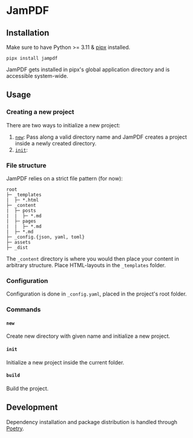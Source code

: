 # JamPDF

## Installation

Make sure to have Python >= 3.11 & [pipx](https://pipx.pypa.io/latest/installation/) installed.

```shell
pipx install jampdf
```

JamPDF gets installed in pipx's global application directory and is accessible system-wide.

## Usage

### Creating a new project

There are two ways to initialize a new project:

1. [`new`](#new): Pass along a valid directory name and JamPDF creates a project inside a newly created directory.
2. [`init`](#init): 

### File structure

JamPDF relies on a strict file pattern (for now):

```
root
├─ _templates
|  ├─ *.html
├─ _content
|  ├─ posts
|  |  ├─ *.md
|  ├─ pages
|  |  ├─ *.md
|  ├─ *.md
├─ _config.{json, yaml, toml}
├─ assets
├─ _dist
```

The `_content` directory is where you would then place your content in arbitrary structure. Place HTML-layouts in the `_templates` folder.

### Configuration

Configuration is done in `_config.yaml`, placed in the project's root folder.

### Commands

#### `new`

Create new directory with given name and initialize a new project.

#### `init`

Initialize a new project inside the current folder.

#### `build`

Build the project.

## Development

Dependency installation and package distribution is handled through [Poetry](https://python-poetry.org).